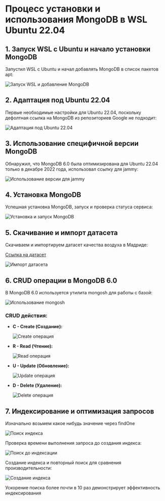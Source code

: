 # Процесс установки и использования MongoDB в WSL Ubuntu 22.04

## 1. Запуск WSL с Ubuntu и начало установки MongoDB

Запустил WSL с Ubuntu и начал добавлять MongoDB в список пакетов apt:

![Запуск WSL и добавление MongoDB](image.png)

## 2. Адаптация под Ubuntu 22.04

Первые необходимые настройки для Ubuntu 22.04, поскольку дефолтная ссылка на MongoDB из репозиториев Google не подходит:

![Адаптация под Ubuntu 22.04](image-1.png)

## 3. Использование специфичной версии MongoDB

Обнаружил, что MongoDB 6.0 была оптимизирована для Ubuntu 22.04 только в декабре 2022 года, использовал ссылку для jammy:

![Использование версии для jammy](image-2.png)

## 4. Установка MongoDB

Успешная установка MongoDB, запуск и проверка статуса сервиса:

![Установка и запуск MongoDB](image-3.png)

## 5. Скачивание и импорт датасета

Скачиваем и импортируем датасет качества воздуха в Мадриде:

[Ссылка на датасет](https://www.kaggle.com/datasets/decide-soluciones/air-quality-madrid?resource=download)

![Импорт датасета](image-4.png)

## 6. CRUD операции в MongoDB 6.0

В MongoDB 6.0 используется утилита mongosh для работы с базой:

![Использование mongosh](image-5.png)

### CRUD действия:

- **C - Create (Создание):**

  ![Create операция](image-7.png)

- **R - Read (Чтение):**

  ![Read операция](image-8.png)

- **U - Update (Обновление):**

  ![Update операция](image-9.png)

- **D - Delete (Удаление):**

  ![Delete операция](image-10.png)

## 7. Индексирование и оптимизация запросов

Изначально возьмем какое нибудь значение через findOne

![Поиск индекса](image-12.png)

Проверка времени выполнения запроса до создания индекса:

![Поиск до индексации](image-11.png)

Создание индекса и повторный поиск для сравнения производительности:

![Создание индекса](image-13.png)

Ускорение поиска более почти в 10 раз демонстрирует эффективность индексирования
